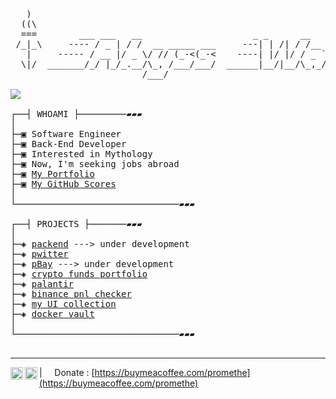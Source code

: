<pre>

   )
  ((\  
  ===        ___ ___   __                     _ _      __             _         
 /_|_\     ---- / _ | / /  __ _____ ___     ---| | /| / /__ _________(_)__  ____
   |     ----- / __ |/ _ \/ // (_-<(_-<    ----| |/ |/ / _ `/ __/ __/ / _ \/ __/
  \|/  _______/_/ |_/_.__/\_, /___/___/  ______|__/|__/\_,_/_/ /_/ /_/\___/_/   
                         /___/         
<a href="https://readme-typing-svg.demolab.com/demo/">
<img src="https://readme-typing-svg.demolab.com/?lines=>%20Back-End%20developer;>%20software%20engineer;>%204%2B%20years%20of%20coding%20experience;>%20Always%20learning%20new%20things&font=Fira%20Code&width=440&height=45&color=f75c7e&background=161B22FF&vCenter=true&pause=1000&size=15" /></a>

┌──┤ WHOAMI ├─────────▰▰▰
│
├─▣ Software Engineer
├─▣ Back-End Developer
├─▣ Interested in Mythology
├─▣ Now, I'm seeking jobs abroad
├─▣ <a href="https://promethe.dev/">My Portfolio</a>
├─▣ <a href="./status.md">My GitHub Scores</a>
│
└───────────────────────────────▰▰▰

┌──┤ PROJECTS ├───────▰▰▰
│
├─◈ <a href="https://github.com/abysswarrior/packend">packend</a> ---> under development
├─◈ <a href="https://github.com/abysswarrior/pwitter">pwitter</a>
├─◈ <a href="https://github.com/abysswarrior/pBay">pBay</a> ---> under development
├─◈ <a href="https://github.com/abysswarrior/crypto-funds-portfolio">crypto funds portfolio</a>
├─◈ <a href="https://github.com/abysswarrior/palantir">palantir</a>
├─◈ <a href="https://github.com/abysswarrior/binance-pnl-checker">binance pnl checker</a>
├─◈ <a href="https://github.com/abysswarrior/my-ui-collection">my UI collection</a>
├─◈ <a href="https://github.com/abysswarrior/docker-vault">docker vault</a>
│
└───────────────────────────────▰▰▰

</pre>

----

<a href="https://linkedin.com/in/mehran-safaripour">
  <img align="left" alt="Mehran's LinkedIn" width="20px" src="https://simpleicons.now.sh/linkedin/495f7e" />
</a>
<a href="mailto:mehran.safaripour@gmail.com">
  <img align="left" alt="Stefanie's Behance" width="20px" src="https://simpleicons.now.sh/gmail/495f7e" />
</a>

| &nbsp;&nbsp;&nbsp; Donate :  [https://buymeacoffee.com/promethe](https://buymeacoffee.com/promethe) 
